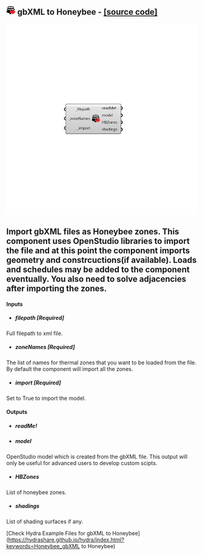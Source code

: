 ## ![](../../images/icons/gbXML_to_Honeybee.png) gbXML to Honeybee - [[source code]](https://github.com/mostaphaRoudsari/honeybee/tree/master/src/Honeybee_gbXML%20to%20Honeybee.py)

![](../../images/components/gbXML_to_Honeybee.png)

Import gbXML files as Honeybee zones.
 This component uses OpenStudio libraries to import the file and at this point
 the component imports geometry and constrcuctions(if available). Loads and schedules may 
 be added to the component eventually.
 You also need to solve adjacencies after importing the zones.
 -
 

#### Inputs
* ##### filepath [Required]
Full filepath to xml file.
* ##### zoneNames [Required]
The list of names for thermal zones that you want to be loaded
 from the file. By default the component will import all the zones.
* ##### import [Required]
Set to True to import the model.

#### Outputs
* ##### readMe!

* ##### model
OpenStudio model which is created from the gbXML file. This output
 will only be useful for advanced users to develop custom scipts.
* ##### HBZones
List of honeybee zones.
* ##### shadings
List of shading surfaces if any.


[Check Hydra Example Files for gbXML to Honeybee](https://hydrashare.github.io/hydra/index.html?keywords=Honeybee_gbXML to Honeybee)